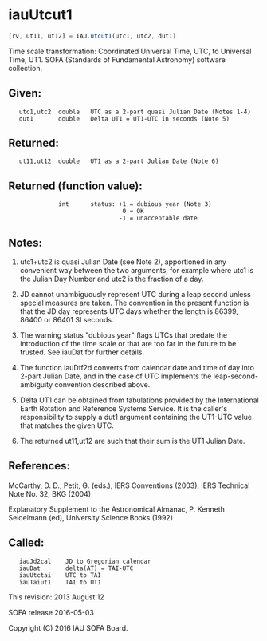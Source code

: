 # iauUtcut1

```js
[rv, ut11, ut12] = IAU.utcut1(utc1, utc2, dut1)
```

Time scale transformation:  Coordinated Universal Time, UTC, to
Universal Time, UT1.
SOFA (Standards of Fundamental Astronomy) software collection.


## Given:
```
   utc1,utc2  double   UTC as a 2-part quasi Julian Date (Notes 1-4)
   dut1       double   Delta UT1 = UT1-UTC in seconds (Note 5)
```

## Returned:
```
   ut11,ut12  double   UT1 as a 2-part Julian Date (Note 6)
```

## Returned (function value):
```
              int      status: +1 = dubious year (Note 3)
                                0 = OK
                               -1 = unacceptable date
```

## Notes:

1) utc1+utc2 is quasi Julian Date (see Note 2), apportioned in any
   convenient way between the two arguments, for example where utc1
   is the Julian Day Number and utc2 is the fraction of a day.

2) JD cannot unambiguously represent UTC during a leap second unless
   special measures are taken.  The convention in the present
   function is that the JD day represents UTC days whether the
   length is 86399, 86400 or 86401 SI seconds.

3) The warning status "dubious year" flags UTCs that predate the
   introduction of the time scale or that are too far in the future
   to be trusted.  See iauDat for further details.

4) The function iauDtf2d converts from calendar date and time of
   day into 2-part Julian Date, and in the case of UTC implements
   the leap-second-ambiguity convention described above.

5) Delta UT1 can be obtained from tabulations provided by the
   International Earth Rotation and Reference Systems Service.
   It is the caller's responsibility to supply a dut1 argument
   containing the UT1-UTC value that matches the given UTC.

6) The returned ut11,ut12 are such that their sum is the UT1 Julian
   Date.

## References:

   McCarthy, D. D., Petit, G. (eds.), IERS Conventions (2003),
   IERS Technical Note No. 32, BKG (2004)

   Explanatory Supplement to the Astronomical Almanac,
   P. Kenneth Seidelmann (ed), University Science Books (1992)

## Called:
```
   iauJd2cal    JD to Gregorian calendar
   iauDat       delta(AT) = TAI-UTC
   iauUtctai    UTC to TAI
   iauTaiut1    TAI to UT1
```

This revision:  2013 August 12

SOFA release 2016-05-03

Copyright (C) 2016 IAU SOFA Board.